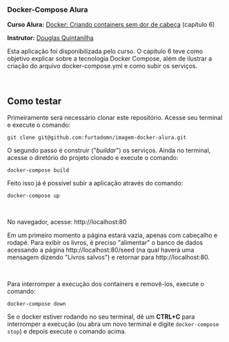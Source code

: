 ### Docker-Compose Alura

<strong>Curso Alura:</strong> [Docker: Criando containers sem dor de cabeça](https://cursos.alura.com.br/course/docker-e-docker-compose) (capítulo 6)

<strong>Instrutor:</strong> [Douglas Quintanilha](https://www.linkedin.com/in/douglas-quintanilha/)

Esta aplicação foi disponibilizada pelo curso. O capítulo 6 teve como objetivo explicar sobre a tecnologia Docker Compose, além de ilustrar a criação do arquivo docker-compose.yml e como subir os serviços.

</br>

## Como testar
Primeiramente será necessário clonar este repositório. Acesse seu terminal e execute o comando:
```
git clone git@github.com:furtadomn/imagem-docker-alura.git
```
O segundo passo é construir ("<i>buildar</i>") os serviços. Ainda no terminal, acesse o diretório do projeto clonado e execute o comando:
```
docker-compose build
```
Feito isso já é possível subir a aplicação através do comando:
```
docker-compose up
```

</br>

No navegador, acesse:
http://localhost:80

Em um primeiro momento a página estará vazia, apenas com cabeçalho e rodapé. Para exibir os livros, é preciso "alimentar" o banco de dados acessando a página http://localhost:80/seed (na qual haverá uma mensagem dizendo "Livros salvos") e retornar para http://localhost:80.

</br>

Para interromper a execução dos containers e removê-los, execute o comando:
```
docker-compose down
```
Se o docker estiver rodando no seu terminal, dê um <strong>CTRL+C</strong> para interromper a execução (ou abra um novo terminal e digite `docker-compose stop`) e depois execute o comando acima.